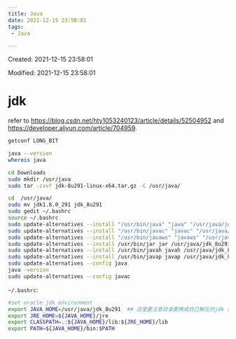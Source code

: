 ```yaml
---
title: Java
date: 2021-12-15 23:58:01
tags:
 - Java

---
```


Created: 2021-12-15 23:58:01

Modified: 2021-12-15 23:58:01

<!--more-->

# jdk

refer to https://blog.csdn.net/hty1053240123/article/details/52504952 and https://developer.aliyun.com/article/704959.

```bash
getconf LONG_BIT

java --version
whereis java

cd Downloads
sudo mkdir /usr/java
sudo tar -zxvf jdk-8u291-linux-x64.tar.gz -C /usr/java/

cd  /usr/java/
sudo mv jdk1.8.0_291 jdk_8u291
sudo gedit ~/.bashrc
source ~/.bashrc
sudo update-alternatives --install "/usr/bin/java" "java" "/usr/java/jdk_8u291/bin/java" 300
sudo update-alternatives --install "/usr/bin/javac" "javac" "/usr/java/jdk_8u291/bin/javac" 300
sudo update-alternatives --install "/usr/bin/javaws" "javaws" "/usr/java/jdk_8u291/bin/javaws" 300
sudo update-alternatives --install /usr/bin/jar jar /usr/java/jdk_8u291/bin/jar 300
sudo update-alternatives --install /usr/bin/javah javah /usr/java/jdk_8u291/bin/javah 300
sudo update-alternatives --install /usr/bin/javap javap /usr/java/jdk_8u291/bin/javap 300
sudo update-alternatives --config java
java -version
sudo update-alternatives --config javac
```

`~/.bashrc`:

```bash
#set oracle jdk environment
export JAVA_HOME=/usr/java/jdk_8u291  ## 这里要注意目录要换成自己解压的jdk 目录
export JRE_HOME=${JAVA_HOME}/jre
export CLASSPATH=.:${JAVA_HOME}/lib:${JRE_HOME}/lib
export PATH=${JAVA_HOME}/bin:$PATH
```
